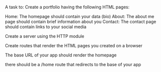 A task to:
Create a portfolio having the following HTML pages:

Home: The homepage should contain your data (bio)
About: The about me page should contain brief information about you
Contact: The contact page should contain links to your social media

Create a server using the HTTP module

Create routes that render the HTML pages you created on a browser

The base URL of your app should render the homepage

there should be a /home route that redirects to the base of your app
